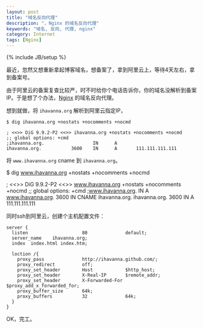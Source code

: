 ```yaml
---
layout: post
title: "域名反向代理"
description: "，Nginx 的域名反向代理"
keywords: "域名, 反向, 代理, nginx"
category: Internet
tags: [Nginx]
---
```

{% include JB/setup %}

最近，忽然又想重新拿起博客域名，想备案了，拿到阿里云上，等待4天左右，拿到备案号。

由于阿里云的备案复查比较严，时不时给你个电话告诉你，你的域名没解析到备案IP。于是想了个办法，[Nginx](http://nginx.org/) 的域名反向代理。

想到就做，将 `ihavanna.org` 解析到阿里云指定IP，

```
$ dig ihavanna.org +nostats +nocomments +nocmd

; <<>> DiG 9.9.2-P2 <<>> ihavanna.org +nostats +nocomments +nocmd
;; global options: +cmd
;ihavanna.org.                  IN      A
ihavanna.org.           3600    IN      A       111.111.111.111
```

<!-- more -->
将 `www.ihavanna.org` cname 到 `ihavanna.org`。

$ dig www.ihavanna.org +nostats +nocomments +nocmd

; <<>> DiG 9.9.2-P2 <<>> www.ihavanna.org +nostats +nocomments +nocmd
;; global options: +cmd
;www.ihavanna.org.              IN      A
www.ihavanna.org.       3600    IN      CNAME   ihavanna.org.
ihavanna.org.           3600    IN      A       111.111.111.111

同时ssh到阿里云，创建个主机配置文件：

```
server {
  listen                    80              default;
  server_name    ihavanna.org;
  index  index.html index.htm;

  loction /{
    proxy_pass              http://ihavanna.github.com/;
    proxy_redirect          off;
    proxy_set_header        Host            $http_host;
    proxy_set_header        X-Real-IP       $remote_addr;
    proxy_set_header        X-Forwarded-For $proxy_add_x_forwarded_for;
    proxy_buffer_size       64k;
    proxy_buffers           32              64k;
  }
}
```

OK，完工。
